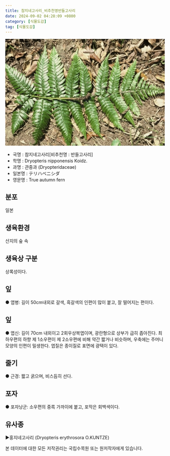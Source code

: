 ```yaml
---
title: 참지네고사리_비추천명반들고사리
date: 2024-09-02 04:28:09 +0800
category: [식물도감]
tag: [식물도감]
---
```




![참지네고사리[비추천명 : 반들고사리]](/assets/img/fileUpload/plants/basic/Dryopteridaceae/Dryopteris/3691/1_th2.JPG)
- 국명 : 참지네고사리[비추천명 : 반들고사리]
- 학명 : Dryopteris nipponensis Koidz.
- 과명 : 관중과 (Dryopteridaceae)
- 일본명 : テリハベニシダ
- 영문명 : True autumn fern


## 분포
일본
## 생육환경
산지의 숲 속 
## 생육상 구분
상록성이다. 
## 잎
● 엽병: 길이 50cm내외로 갈색, 흑갈색의 인편이 많이 붙고, 잘 떨어지는 편이다. 
## 잎
● 엽신: 길이 70cm 내외이고 2회우상복엽이며, 광란형으로 상부가 급히 좁아진다. 최하우편의 하향 제 1소우편이 제 2소우편에 비해 약간 짧거나 비슷하며, 우축에는 주머니모양의 인편이 밀생한다. 엽질은 종이질로 표면에 광택이 있다. 
## 줄기
● 근경: 짧고 굵으며, 비스듬히 선다. 
## 포자
● 포자낭군: 소우편의 중륵 가까이에 붙고, 포막은 회백색이다. 
## 유사종
▶홍지네고사리 (Dryopteris erythrosora O.KUNTZE)






본 데이터에 대한 모든 저작권리는 국립수목원 또는 원저작자에게 있습니다.

